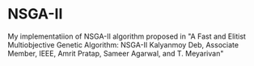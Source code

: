 # NSGA-II
My implementatiion of NSGA-II algorithm proposed in "A Fast and Elitist Multiobjective Genetic Algorithm: NSGA-II Kalyanmoy Deb, Associate Member, IEEE, Amrit Pratap, Sameer Agarwal, and T. Meyarivan"
